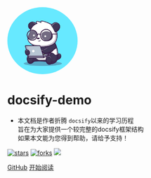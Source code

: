 <img width="160px" style="border-radius: 50%" bor src="1.jpg">

# **docsify-demo**

- 本文档是作者折腾 ```docsify```以来的学习历程<br>旨在为大家提供一个较完整的docsify框架结构<br>如果本文能为您得到帮助，请给予支持！

[![stars](https://badgen.net/github/stars/wanyicheng1/learn_Document)](https://github.com/wanyicheng1/learn_Document)
[![forks](https://badgen.net/github/forks/wanyicheng1/learn_Document?color=4ab8a1)](https://github.com/wanyicheng1/learn_Document)
[![](https://img.shields.io/badge/%E7%9F%A5%E4%B9%8E-%40wanyicheng1-f974ce.svg?style=flat&colorA=f4292e)]()

[GitHub](https://github.com/wanyicheng1/learn_Document)
[开始阅读](?id=中文文档)